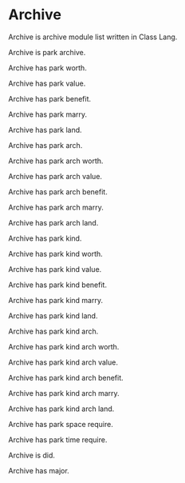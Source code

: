 # Archive

Archive is archive module list written in Class Lang.

Archive is park archive.

Archive has park worth.

Archive has park value.

Archive has park benefit.

Archive has park marry.

Archive has park land.

Archive has park arch.

Archive has park arch worth.

Archive has park arch value.

Archive has park arch benefit.

Archive has park arch marry.

Archive has park arch land.

Archive has park kind.

Archive has park kind worth.

Archive has park kind value.

Archive has park kind benefit.

Archive has park kind marry.

Archive has park kind land.

Archive has park kind arch.

Archive has park kind arch worth.

Archive has park kind arch value.

Archive has park kind arch benefit.

Archive has park kind arch marry.

Archive has park kind arch land.

Archive has park space require.

Archive has park time require.

Archive is did.

Archive has major.
